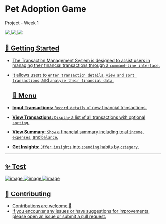 # Pet Adoption Game
Project - Week 1
<div align="start">
     <a href="https://api.visitorbadge.io/api/visitors?path=ChatterBox-AI-App&label=People%20who%20visited%20this%20page&countColor=%23263759" target="_blank">
        <img src="https://api.visitorbadge.io/api/visitors?path=ChatterBox-AI-App&label=People%20who%20visited%20this%20page&countColor=%23263759" target="_blank" />
    </a>
    <a href="https://www.linkedin.com/in/soliman-mahmoud-2a844125b/" target="_blank">
        <img src="https://img.shields.io/badge/LinkedIn-0077B5?style=for-the-badge&logo=linkedin&logoColor=white" target="_blank" />
    </a>
  <a href="mailto:soliiimahmoud70@gmail.com">
    <img src="https://img.shields.io/badge/Gmail-333333?style=for-the-badge&logo=gmail&logoColor=red" />
</div>

## 🚀 Getting Started

- The Transaction Management System is designed to assist users in managing their financial transactions through a `command-line interface`. 
- It allows users to `enter transaction details`, `view and sort transactions`, and `analyze their financial data`. 

  ## 🤳 Menu

- **Input Transactions:** `Record details` of new financial transactions.
- **View Transactions:** `Display` a list of all transactions with optional `sorting`.
- **View Summary:** `Show` a financial summary including total `income`, `expenses`, and `balance`.
- **Get Insights:** `Offer insights` into `spending` habits by `category`.

<hr>

## ✨ Test
![image](https://github.com/user-attachments/assets/c32350e9-34f3-49df-8778-019144bb4289)
![image](https://github.com/user-attachments/assets/e10532f2-0057-4c9c-823f-a3dd0de39f62)
![image](https://github.com/user-attachments/assets/dfb7364c-87bf-42d4-a693-d362847d22d5)




## 🚨 Contributing

- Contributions are welcome 💜
- If you encounter any issues or have suggestions for improvements, please open an issue or submit a pull request.
